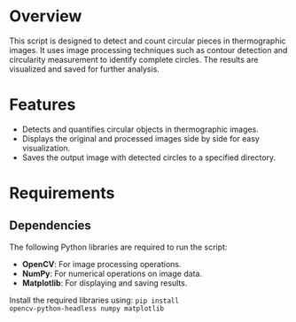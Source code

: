 <h1>Overview</h1>

<p>This script is designed to detect and count circular pieces in thermographic images. It uses image processing techniques such as contour detection and circularity measurement to identify complete circles. 
The results are visualized and saved for further analysis.</p>

<h1>Features</h1>
<ul><li>Detects and quantifies circular objects in thermographic images.</li>
<li>Displays the original and processed images side by side for easy visualization.</li>
<li>Saves the output image with detected circles to a specified directory.</li></ul>

<h1>Requirements</h1>
<h2>Dependencies</h2>
The following Python libraries are required to run the script:
<ul><li><b>OpenCV</b>: For image processing operations.</li>
<li><b>NumPy</b>: For numerical operations on image data.</li>
<li><b>Matplotlib</b>: For displaying and saving results.</li></ul>

Install the required libraries using:
<code>pip install opencv-python-headless numpy matplotlib</code>
